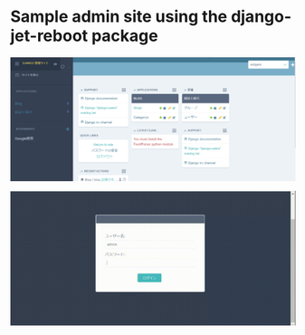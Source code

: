 # Sample admin site using the django-jet-reboot package




![demo](https://github.com/sinjorjob/django-jet-sample/blob/master/images/django-jet.png)



![demo](https://github.com/sinjorjob/django-jet-sample/blob/master/images/django-jet.gif)
